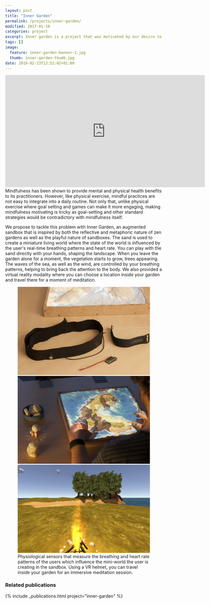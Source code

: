 ```yaml
---
layout: post
title: "Inner Garden"
permalink: /projects/inner-garden/
modified: 2017-01-19
categories: project
excerpt: Inner garden is a project that was motivated by our desire to create a playful and mindful medium. Something that would be closer to a toy (open-ended, no rules) than a game and that would encourage people to take a moment to themselves.
tags: []
image:
  feature: inner-garden-banner-2.jpg
  thumb: inner-garden-thumb.jpg
date: 2016-02-23T13:52:02+01:00
---
```


<iframe src="https://player.vimeo.com/video/199820491?title=0&byline=0&portrait=0" width="640" height="360" frameborder="0" webkitallowfullscreen mozallowfullscreen allowfullscreen></iframe>
Mindfulness has been shown to provide mental and physical health benefits to its practitioners. However, like physical exercise, mindful practices are not easy to integrate into a daily routine. Not only that, unlike physical exercise where goal setting and games can make it more engaging, making mindfulness motivating is tricky as goal-setting and other standard strategies would be contradictory with mindfulness itself.

We propose to tackle this problem with Inner Garden, an augmented sandbox that is  inspired by both the reflective and metaphoric nature of zen gardens as well as the playful nature of sandboxes. The sand is used to create a miniature living world where the state of the world is influenced by the user's real-time breathing patterns and heart rate. You can play with the sand directly with your hands, shaping the landscape. When you leave the garden alone for a moment, the vegetation starts to grow, trees appearing. The waves of the sea, as well as the wind, are controlled by your breathing patterns, helping to bring back the attention to the body. We also provided a virtual reality modality where you can choose a location inside your garden and travel there for a moment of meditation.

<figure class="third">
    <a href="/images/inner-garden-physio.jpg"><img src="/images/inner-garden-physio.jpg"></a>
    <a href="/images/inner-garden-teaser.jpg"><img src="/images/inner-garden-teaser.jpg"></a>
    <a href="/images/inner-garden-vr.jpg"><img src="/images/inner-garden-vr.jpg"></a>
    <figcaption>Physiological sensors that measure the breathing and heart rate patterns of the users which influence the mini-world the user is creating in the sandbox. Using a VR helmet, you can travel <em>inside</em> your garden for an immersive meditation session.</figcaption>
</figure>

### Related publications
{% include _publications.html project="inner-garden" %}